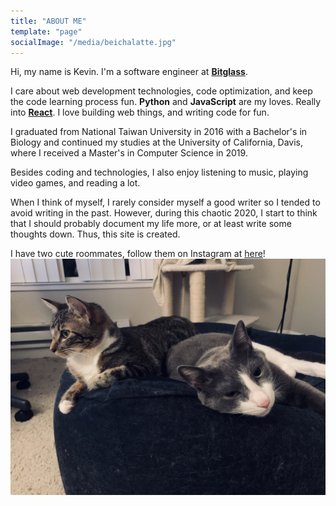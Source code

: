 ```yaml
---
title: "ABOUT ME"
template: "page"
socialImage: "/media/beichalatte.jpg"
---
```


Hi, my name is Kevin. I'm a software engineer at [__Bitglass__](https://www.bitglass.com/).

I care about web development technologies, code optimization, and keep the code learning process fun. __Python__ and __JavaScript__ are my loves. Really into [__React__](https://reactjs.org/). I love building web things, and writing code for fun.

I graduated from National Taiwan University in 2016 with a Bachelor's in Biology and continued my studies at the University of California, Davis, where I received a Master's in Computer Science in 2019.

Besides coding and technologies, I also enjoy listening to music, playing video games, and reading a lot. 

When I think of myself, I rarely consider myself a good writer so I tended to avoid writing in the past. However, during this chaotic 2020, I start to think that I should probably document my life more, or at least write some thoughts down. Thus, this site is created.

I have two cute roommates, follow them on Instagram at [here](https://www.instagram.com/beicha_latte/)!
![alt text](/media/beichalatte.jpg "my cute cats")